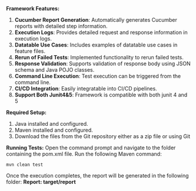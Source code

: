 **Framework Features:**
1. **Cucumber Report Generation**: Automatically generates Cucumber reports with detailed step information.
2. **Execution Logs**: Provides detailed request and response information in execution logs.
3. **Datatable Use Cases**: Includes examples of datatable use cases in feature files.
4. **Rerun of Failed Tests**: Implemented functionality to rerun failed tests.
5. **Response Validation**: Supports validation of response body using JSON schema and Java POJO classes.
6. **Command Line Execution**: Test execution can be triggered from the command line.
7. **CI/CD Integration**: Easily integratable into CI/CD pipelines.
8. **Support Both Junit4&5**: Framework is compatible with both junit 4 and 5

**Required Setup:**
1. Java installed and configured.
2. Maven installed and configured.
3. Download the files from the Git repository either as a zip file or using Git
   
**Running Tests:**
Open the command prompt and navigate to the folder containing the pom.xml file. Run the following Maven command:

    mvn clean test

Once the execution completes, the report will be generated in the following folder:
**Report: target/report**
